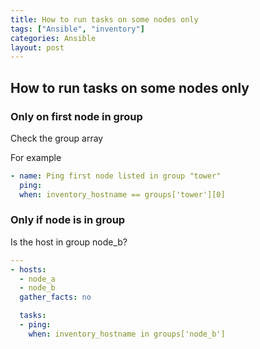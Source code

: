 ```yaml
---
title: How to run tasks on some nodes only
tags: ["Ansible", "inventory"] 
categories: Ansible
layout: post
---
```

## How to run tasks on some nodes only

### Only on first node in group

Check the group array

For example
```yaml
- name: Ping first node listed in group "tower"
  ping:
  when: inventory_hostname == groups['tower'][0]
```

### Only if node is in group

Is the host in group node_b?

```yaml
---
- hosts:
  - node_a
  - node_b
  gather_facts: no

  tasks:
  - ping:
    when: inventory_hostname in groups['node_b']
```